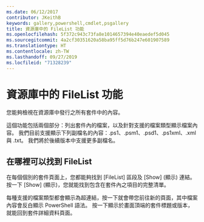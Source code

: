 ```yaml
---
ms.date: 06/12/2017
contributor: JKeithB
keywords: gallery,powershell,cmdlet,psgallery
title: 資源庫中的 FileList 功能
ms.openlocfilehash: 5f372c943c73fa8e1014657394e40eaedef5d045
ms.sourcegitcommit: 4a2cf30351620a58ba95ff5d76b247e601907589
ms.translationtype: HT
ms.contentlocale: zh-TW
ms.lasthandoff: 09/27/2019
ms.locfileid: "71328239"
---
```

# <a name="filelist-feature-in-the-gallery"></a>資源庫中的 FileList 功能

您能夠檢視在資源庫中發行之所有套件中的內容。

這個功能包括兩個部分：列出套件內的檔案，以及針對支援的檔案類型顯示檔案內容。 我們目前支援顯示下列副檔名的內容：.ps1、.psm1、.psd1、.ps1xml、.xml 與 .txt。 我們將於後續版本中支援更多副檔名。

## <a name="where-to-find-filelist"></a>在哪裡可以找到 FileList

在每個個別的套件頁面上，您都能夠找到 [FileList] 區段及 [Show]  \(顯示\) 連結。 按一下 [Show] \(顯示\)，您就能找到包含在套件內之項目的完整清單。

每種支援的檔案類型都會顯示為超連結，按一下就會帶您前往新的頁面，其中檔案內容會反白顯示 PowerShell 語法。 按一下顯示於畫面頂端的套件標題或版本，就能回到套件詳細資料頁面。
